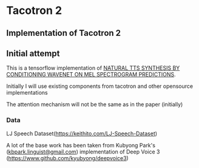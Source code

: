 # Tacotron 2

## Implementation of Tacotron 2

## Initial attempt

This is a tensorflow implementation of [NATURAL TTS SYNTHESIS BY CONDITIONING WAVENET ON MEL SPECTROGRAM
PREDICTIONS](https://arxiv.org/pdf/1712.05884.pdf).

Initially I will use existing components from tacotron and other opensource implementations

The attention mechanism will not be the same as in the paper (initially)


### Data

LJ Speech Dataset(https://keithito.com/LJ-Speech-Dataset)

A lot of the base work has been taken from Kubyong Park's (kbpark.linguist@gmail.com) implementation of Deep Voice 3 (https://www.github.com/kyubyong/deepvoice3)